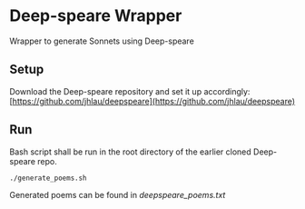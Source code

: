 # Deep-speare Wrapper
Wrapper to generate Sonnets using Deep-speare

## Setup
Download the Deep-speare repository and set it up accordingly: [https://github.com/jhlau/deepspeare](https://github.com/jhlau/deepspeare)

## Run 
Bash script shall be run in the root directory of the earlier cloned Deep-speare repo.
```shell
./generate_poems.sh
```
Generated poems can be found in *deepspeare_poems.txt*

